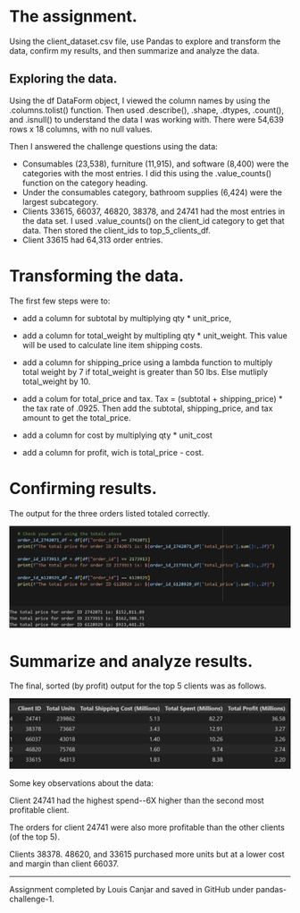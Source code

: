 # The assignment.
Using the client_dataset.csv file, use Pandas to explore and transform the data, confirm my results, and then summarize and analyze the data.
## Exploring the data.
Using the df DataForm object, I viewed the column names by using the .columns.tolist() function.  Then used .describe(), .shape, .dtypes, .count(), and .isnull() to understand the data I was working with.  There were 54,639 rows x 18 columns, with no null values.

Then I answered the challenge questions using the data:
- Consumables (23,538), furniture (11,915), and software (8,400) were the categories with the most entries.  I did this using the .value_counts() function on the category heading.
- Under the consumables category, bathroom supplies (6,424) were the largest subcategory.
- Clients 33615, 66037, 46820, 38378, and 24741 had the most entries in the data set.  I used .value_counts() on the client_id category to get that data.  Then stored the client_ids to top_5_clients_df.
- Client 33615 had 64,313 order entries.

# Transforming the data.
The first few steps were to:
- add a column for subtotal by multiplying qty * unit_price,
- add a column for total_weight by multipling qty * unit_weight.  This value will be used to calculate line item shipping costs.
- add a column for shipping_price using a lambda function to multiply total weight by 7 if total_weight is greater than 50 lbs.  Else mutliply total_weight by 10.

- add a colum for total_price and tax.  Tax = (subtotal + shipping_price) * the tax rate of .0925.  Then add the subtotal, shipping_price, and tax amount to get the total_price.
- add a column for cost by multiplying qty * unit_cost
- add a column for profit, wich is total_price - cost.

# Confirming results.
The output for the three orders listed totaled correctly.

![alt text](image.png)

# Summarize and analyze results.

The final, sorted (by profit) output for the top 5 clients was as follows.

![alt text](image-1.png)

Some key observations about the data:

Client 24741 had the highest spend--6X higher than the second most profitable client.

The orders for client 24741 were also more profitable than the other clients (of the top 5).

Clients 38378. 48620, and 33615 purchased more units but at a lower cost and margin than client 66037.

---
Assignment completed by Louis Canjar and saved in GitHub under pandas-challenge-1.